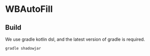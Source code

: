 # WBAutoFill

## Build

We use gradle kotlin dsl, and the latest version of gradle is required.

```bash
gradle shadowjar
```
